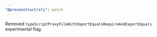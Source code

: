 ```yaml
---
"@preconstruct/cli": patch
---
```


Removed `typeScriptProxyFileWithImportEqualsRequireAndExportEquals` experimental flag.

